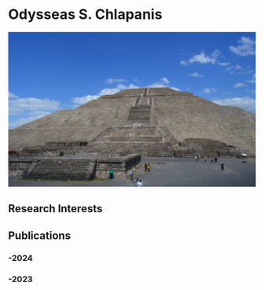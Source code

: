 # Odysseas S. Chlapanis
![Mexico](https://github.com/odychlapanis/odychlapanis.github.io/blob/main/mexico.jpg)
## Research Interests
## Publications
### -2024
### -2023
